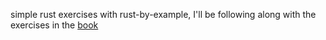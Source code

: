 simple rust exercises with rust-by-example, I'll be following along with the exercises in the [book](https://doc.rust-lang.org/rust-by-example/index.html)
